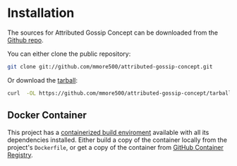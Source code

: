 # Installation

The sources for Attributed Gossip Concept can be downloaded from the [Github repo](https://github.com/mmore500/attributed-gossip-concept).

You can either clone the public repository:

```bash
git clone git://github.com/mmore500/attributed-gossip-concept.git
```
Or download the [tarball](https://github.com/mmore500/attributed-gossip-concept/tarball/master):

```bash
curl  -OL https://github.com/mmore500/attributed-gossip-concept/tarball/master
```

## Docker Container

This project has a [containerized build enviroment](https://docs.docker.com/engine/reference/commandline/build/) available with all its dependencies installed.
Either build a copy of the container locally from the project's `Dockerfile`,
or get a copy of the container from [GitHub Container Registry](https://ghcr.io/mmore500/attributed-gossip-concept}).
